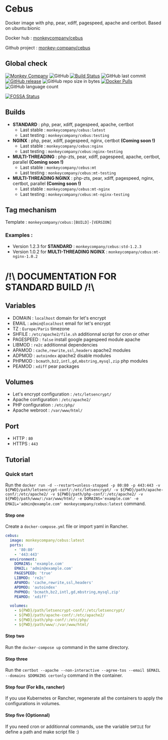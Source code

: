# Cebus
Docker image with php, pear, xdiff, pagespeed, apache and certbot. Based on ubuntu:bionic

Docker hub : [monkeycompany/cebus](https://hub.docker.com/r/monkeycompany/cebus/)

Github project : [monkey-company/cebus](https://github.com/monkey-company/cebus/)

## Global check

[![Monkey Company](https://img.shields.io/badge/Monkey-Company-red.svg?longCache=true&style=flat)](https://themonkey.co/)
![GitHub](https://img.shields.io/github/license/monkey-company/cebus.svg)
[![Build Status](https://travis-ci.org/monkey-company/cebus.svg?branch=master)](https://travis-ci.org/monkey-company/cebus)
![GitHub last commit](https://img.shields.io/github/last-commit/monkey-company/cebus.svg)
[![GitHub release](https://img.shields.io/github/release/monkey-company/cebus.svg)](https://github.com/monkey-company/cebus/releases/latest)
![GitHub repo size in bytes](https://img.shields.io/github/repo-size/monkey-company/cebus.svg)
[![Docker Pulls](https://img.shields.io/docker/pulls/monkeycompany/cebus.svg)](https://hub.docker.com/r/monkeycompany/cebus/)
![GitHub language count](https://img.shields.io/github/languages/count/monkey-company/cebus.svg)

[![FOSSA Status](https://app.fossa.io/api/projects/git%2Bgithub.com%2Fmonkey-company%2Fcebus.svg?type=large)](https://app.fossa.io/projects/git%2Bgithub.com%2Fmonkey-company%2Fcebus?ref=badge_large)

## Builds

- **STANDARD** : php, pear, xdiff, pagespeed, apache, certbot
  - Last stable : ```monkeycompany/cebus:latest```
  - Last testing : ```monkeycompany/cebus:testing```
- **NGINX** : php, pear, xdiff, pagespeed, nginx, certbot **(Coming soon !)**
  - Last stable : ```monkeycompany/cebus:nginx```
  - Last testing : ```monkeycompany/cebus:nginx-testing```
- **MULTI-THREADING** : php-zts, pear, xdiff, pagespeed, apache, certbot, parallel **(Coming soon !)**
  - Last stable : ```monkeycompany/cebus:mt```
  - Last testing : ```monkeycompany/cebus:mt-testing```
- **MULTI-THREADING NGINX** : php-zts, pear, xdiff, pagespeed, nginx, certbot, parallel **(Coming soon !)**
  - Last stable : ```monkeycompany/cebus:mt-nginx```
  - Last testing : ```monkeycompany/cebus:mt-nginx-testing```  

## Tag mechanism
Template : ```monkeycompany/cebus:[BUILD]-[VERSION]```

### Examples :
- Version 1.2.3 for **STANDARD** : ```monkeycompany/cebus:std-1.2.3```
- Version 1.0.2 for **MULTI-THREADING NGINX** : ```monkeycompany/cebus:mt-nginx-1.0.2```

# **/!\\ DOCUMENTATION FOR STANDARD BUILD /!\\**

## Variables

- DOMAIN : ```localhost``` domain for let's encrypt
- EMAIL : ``` admin@localhost ``` email for let's encrypt
- TZ : ``` Europe/Paris ``` timezone
- SHFILE : ``` /etc/apache2/file.sh ``` additionnal script for cron or other
- PAGESPEED : ``` false ``` install google pagespeed module apache
- LIBMOD : ``` re2c ``` additionnal dependencies
- APAMOD : ``` cache,rewrite,ssl,headers ``` apache2 modules
- ADPMOD : ``` autoindex ``` apache2 disable modules
- PHPMOD : ``` bcmath,bz2,intl,gd,mbstring,mysql,zip ``` php modules
- PEAMOD : ``` xdiff ``` pear packages

## Volumes
- Let's encrypt configuration : ```/etc/letsencrypt/```
- Apache configuration : ```/etc/apache2/```
- PHP configuration : ```/etc/php/```
- Apache webroot : ```/var/www/html/```

## Port
- HTTP : ```80```
- HTTPS : ```443```

## Tutorial

### Quick start

Run the ```docker run -d --restart=unless-stopped -p 80:80 -p 443:443 -v ${PWD}/path/letsencrypt-conf/:/etc/letsencrypt/ -v ${PWD}/path/apache-conf/:/etc/apache2/ -v ${PWD}/path/php-conf/:/etc/apache2/ -v ${PWD}/path/www/:/var/www/html/ -e DOMAINS='example.com' -e EMAIL='admin@example.com' monkeycompany/cebus:latest``` command.

#### Step one

Create a ```docker-compose.yml``` file or import yaml in Rancher.

```yaml
cebus:
  image: monkeycompany/cebus:latest
  ports:
    - '80:80'
    - '443:443'
  environment:
    DOMAINS: 'example.com'
    EMAIL: 'admin@example.com'
    PAGESPEED: 'true'
    LIBMOD: 're2c'
    APAMOD: 'cache,rewrite,ssl,headers'
    APDMOD: 'autoindex'
    PHPMOD: 'bcmath,bz2,intl,gd,mbstring,mysql,zip'
    PEAMOD: 'xdiff'

  volumes:
    - ${PWD}/path/letsencrypt-conf/:/etc/letsencrypt/
    - ${PWD}/path/apache-conf/:/etc/apache2/
    - ${PWD}/path/php-conf/:/etc/php/
    - ${PWD}/path/www/:/var/www/html/
```

#### Step two

Run the ```docker-compose up``` command in the same directory.

#### Step three

Run the ```certbot --apache --non-interactive --agree-tos --email $EMAIL --domains $DOMAINS certonly``` command in the container.

#### Step four (For k8s, rancher)

If you use Kubernetes or Rancher, regenerate all the containers to apply the configurations in volumes.

#### Step five (Optionnal)

If you need cron or additionnal commands, use the variable ``` SHFILE ``` for define a path and make script file :)
